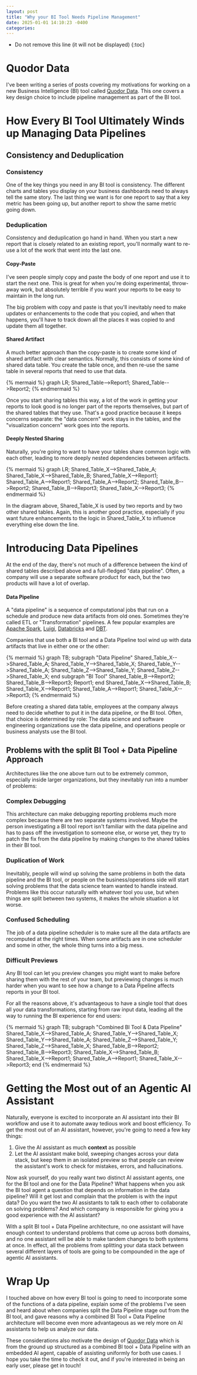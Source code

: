 ```yaml
---
layout: post
title: "Why your BI Tool Needs Pipeline Management"
date: 2025-01-01 14:10:23 -0400
categories: 
---
```


* Do not remove this line (it will not be displayed)
{:toc}


# Quodor Data
I've been writing a series of posts covering my motivations for working on a new Business Intelligence (BI)
tool called [Quodor Data](https://welcome.quodor.com/benefits?utm_source=blog_why_bi_needs_pipeline).
This one covers a key design choice to include pipeline management as part of the BI tool.

# How Every BI Tool Ultimately Winds up Managing Data Pipelines

## Consistency and Deduplication
### Consistency
One of the key things you need in any BI tool is consistency.  The different charts and tables you display
on your business dashboards need to always tell the same story.  The last thing we want is for one report
to say that a key metric has been going up, but another report to show the same metric going down.

### Deduplication
Consistency and deduplication go hand in hand.  When you start a new report that is closely
related to an existing report, you'll normally want to re-use a lot of the work that went into the last one.

#### Copy-Paste
I've seen people simply copy and paste the body of one report and use it to start the next one.  This is great
for when you're doing experimental, throw-away work, but absolutely terrible if you want your reports to be
easy to maintain in the long run.

The big problem with copy and paste is that you'll inevitably need to make updates or enhancements to the code
that you copied, and when that happens, you'll have to track down all the places it was copied to and update them
all together.

#### Shared Artifact
A much better approach than the copy-paste is to create some kind of shared artifact with clear semantics.
Normally, this consists of some kind of shared data table.  You create the table once, and then re-use the same table
in several reports that need to use that data.

{% mermaid %}
graph LR;
    Shared_Table-->Report1;
    Shared_Table-->Report2;
{% endmermaid %}

Once you start sharing tables this way, a lot of the work in getting your reports to look good is no longer
part of the reports themselves, but part of the shared tables that they use.  That's a good practice because it
keeps concerns separate: the "data concern" work stays in the tables, and the "visualization concern" work goes
into the reports.

#### Deeply Nested Sharing
Naturally, you're going to want to have your tables share common logic with each other, leading to more deeply
nested dependencies between artifacts.

{% mermaid %}
graph LR;
    Shared_Table_X-->Shared_Table_A;
    Shared_Table_X-->Shared_Table_B;
    Shared_Table_X-->Report1;
    Shared_Table_A-->Report1;
    Shared_Table_A-->Report2;
    Shared_Table_B-->Report2;
    Shared_Table_B-->Report3;
    Shared_Table_X-->Report3;
{% endmermaid %}

In the diagram above, Shared_Table_X is used by two reports and by two other shared tables.  Again, this is another
good practice, especially if you want future enhancements to the logic in Shared_Table_X to influence everything else
down the line.

# Introducing Data Pipelines
At the end of the day, there's not much of a difference between the kind of shared tables described above and a full-fledged
"data pipeline".  Often, a company will use a separate software product for each, but the two products will have a lot of overlap.

#### Data Pipeline
A "data pipeline" is a sequence of computational jobs that run on a schedule and produce new data artifacts from old
ones. Sometimes they're called ETL or "Transformation" pipelines.  A few popular examples are 
[Apache Spark](https://spark.apache.org/), [Luigi](https://luigi.readthedocs.io/),
[Databricks](https://www.databricks.com/) and [DBT](https://www.getdbt.com/).

Companies that use both a BI tool and a Data Pipeline tool wind up with data artifacts that live in either one or
the other:

{% mermaid %}
graph TB;
  subgraph "Data Pipeline"
    Shared_Table_X-->Shared_Table_A;
    Shared_Table_Y-->Shared_Table_X;
    Shared_Table_Y-->Shared_Table_A;
    Shared_Table_Z-->Shared_Table_Y;
    Shared_Table_Z-->Shared_Table_X;
  end
  subgraph "BI Tool"
    Shared_Table_B-->Report2;
    Shared_Table_B-->Report3;
    Report1;
  end
  Shared_Table_X-->Shared_Table_B;
  Shared_Table_X-->Report1;
  Shared_Table_A-->Report1;
  Shared_Table_X-->Report3;
{% endmermaid %}

Before creating a shared data table, employees at the company always need to decide whether to put it in the data
pipeline, or the BI tool.  Often, that choice is determined by role: The data science and software engineering
organizations use the data pipeline, and operations people or business analysts use the BI tool.

## Problems with the split BI Tool + Data Pipeline Approach
Architectures like the one above turn out to be extremely common, especially inside larger organizations, but they
inevitably run into a number of problems:

### Complex Debugging
This architecture can make debugging reporting problems much more complex because there are two separate systems
involved.  Maybe the person investigating a BI tool report isn't familiar with the data pipeline and has to pass
off the investigation to someone else, or worse yet, they try to patch the fix from the data pipeline by making changes
to the shared tables in their BI tool.

### Duplication of Work
Inevitably, people will wind up solving the same problems in both the data pipeline and the BI tool, or people on the
business/operations side will start solving problems that the data science team wanted to handle instead.  Problems
like this occur naturally with whatever tool you use, but when things are split between two systems, it makes
the whole situation a lot worse.

### Confused Scheduling
The job of a data pipeline scheduler is to make sure all the data artifacts are recomputed at the right times.  When
some artifacts are in one scheduler and some in other, the whole thing turns into a big mess.

### Difficult Previews
Any BI tool can let you preview changes you might want to make before sharing them with the rest of your team, but
previewing changes is much harder when you want to see how a change to a Data Pipeline affects reports in your
BI tool.

For all the reasons above, it's advantageous to have a single tool that does all your data transformations, starting
from raw input data, leading all the way to running the BI experience for end users:

{% mermaid %}
graph TB;
  subgraph "Combined BI Tool & Data Pipeline"
    Shared_Table_X-->Shared_Table_A;
    Shared_Table_Y-->Shared_Table_X;
    Shared_Table_Y-->Shared_Table_A;
    Shared_Table_Z-->Shared_Table_Y;
    Shared_Table_Z-->Shared_Table_X;
    Shared_Table_B-->Report2;
    Shared_Table_B-->Report3;
    Shared_Table_X-->Shared_Table_B;
    Shared_Table_X-->Report1;
    Shared_Table_A-->Report1;
    Shared_Table_X-->Report3;
  end
{% endmermaid %}

# Getting the Most out of an Agentic AI Assistant
Naturally, everyone is excited to incorporate an AI assistant into their BI workflow and use it to automate
away tedious work and boost efficiency.  To get the most out of an AI assistant, however, you're going to need a few
key things:
1. Give the AI assistant as much **context** as possible
2. Let the AI assistant make bold, sweeping changes across your data stack, but keep them in an isolated preview
so that people can review the assistant's work to check for mistakes, errors, and hallucinations.

Now ask yourself, do you really want two distinct AI assistant agents, one for the BI tool and one for the Data Pipeline?
What happens when you ask the BI tool agent a question that depends on information in the data pipeline?  Will it
get lost and complain that the problem is with the input data?  Do you want the two AI assistants to talk to each
other to collaborate on solving problems?  And which company is responsible for giving you a good experience with
the AI assistant?

With a split BI tool + Data Pipeline architecture, no one assistant will have enough context to understand problems
that come up across both domains, and no one assistant will be able to make tandem changes to both systems at once.
In effect, all the problems from splitting your data stack between several different layers of tools are going
to be compounded in the age of agentic AI assistants.


# Wrap Up
I touched above on how every BI tool is going to need to incorporate some of the functions of a data pipeline,
explain some of the problems I've seen and heard about when companies split the Data Pipeline stage out from the
BI tool, and gave reasons why a combined BI Tool + Data Pipeline architecture will become even more advantageous
as we rely more on AI assistants to help us analyze our data.

These considerations also motivate the design of
[Quodor Data](https://welcome.quodor.com/benefits?utm_source=blog_why_bi_needs_pipeline)
which is from the ground up structured as a combined BI tool + Data Pipeline with an embedded AI agent,
capable of assisting uniformly for both use cases.  I hope you take the time to check it out, and if you're
interested in being an early user, please get in touch!
